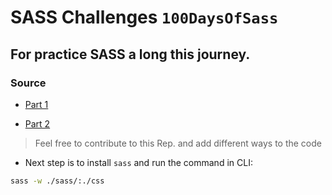 # SASS Challenges `100DaysOfSass`

## For practice SASS a long this journey.

### Source

- [Part 1](https://elzero.org/sass-2021-assignments-lesson-1-to-10/)

- [Part 2](https://elzero.org/sass-2021-assignments-lesson-11-to-19/)

> Feel free to contribute to this Rep. and add different ways to the code

- Next step is to install `sass` and run the command in CLI:

```bash
sass -w ./sass/:./css
```
